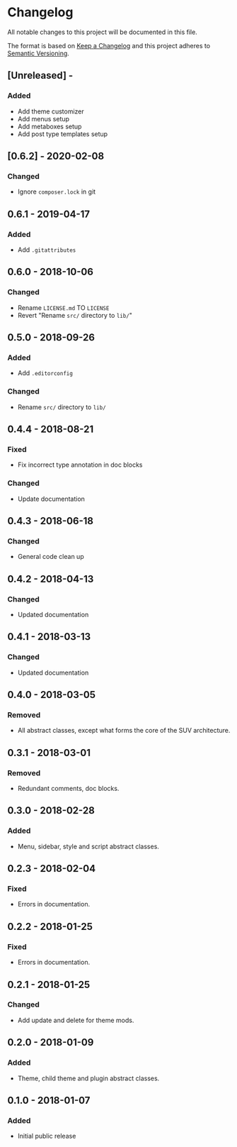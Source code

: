 # Changelog

All notable changes to this project will be documented in this file.

The format is based on [Keep a Changelog](http://keepachangelog.com/en/1.0.0/)
and this project adheres to [Semantic Versioning](http://semver.org/spec/v2.0.0.html).

## [Unreleased] - 

### Added
- Add theme customizer
- Add menus setup
- Add metaboxes setup
- Add post type templates setup

## [0.6.2] - 2020-02-08

### Changed
- Ignore `composer.lock` in git

## 0.6.1 - 2019-04-17

### Added
- Add `.gitattributes`

## 0.6.0 - 2018-10-06

### Changed
- Rename `LICENSE.md` TO `LICENSE`
- Revert "Rename `src/` directory to `lib/`"

## 0.5.0 - 2018-09-26

### Added
- Add `.editorconfig`

### Changed
- Rename `src/` directory to `lib/`

## 0.4.4 - 2018-08-21

### Fixed
- Fix incorrect type annotation in doc blocks

### Changed
- Update documentation

## 0.4.3 - 2018-06-18

### Changed
- General code clean up

## 0.4.2 - 2018-04-13

### Changed
- Updated documentation

## 0.4.1 - 2018-03-13

### Changed
- Updated documentation

## 0.4.0 - 2018-03-05

### Removed
- All abstract classes, except what forms the core of the SUV architecture.

## 0.3.1 - 2018-03-01

### Removed
- Redundant comments, doc blocks.

## 0.3.0 - 2018-02-28

### Added
- Menu, sidebar, style and script abstract classes.

## 0.2.3 - 2018-02-04

### Fixed
- Errors in documentation.

## 0.2.2 - 2018-01-25

### Fixed
- Errors in documentation.

## 0.2.1 - 2018-01-25

### Changed
- Add update and delete for theme mods.

## 0.2.0 - 2018-01-09

### Added
- Theme, child theme and plugin abstract classes.

## 0.1.0 - 2018-01-07

### Added
- Initial public release

